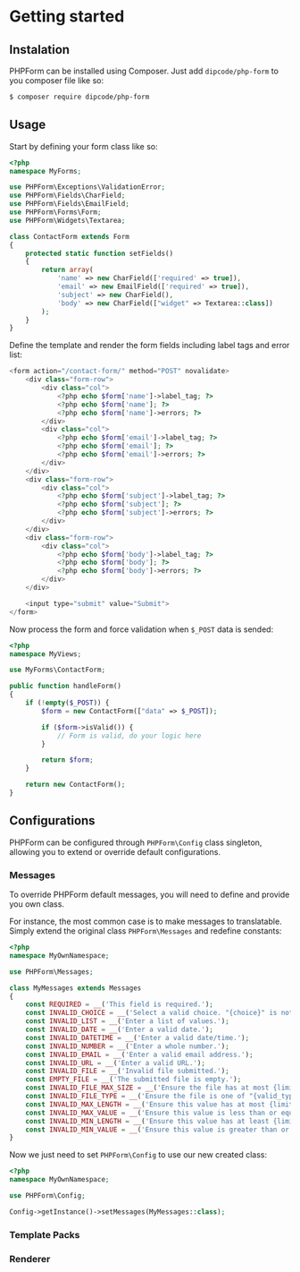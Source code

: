 # Getting started

## Instalation
PHPForm can be installed using Composer. Just add `dipcode/php-form` to you composer file like so:

```bash
$ composer require dipcode/php-form
```

## Usage
Start by defining your form class like so:

```php
<?php
namespace MyForms;

use PHPForm\Exceptions\ValidationError;
use PHPForm\Fields\CharField;
use PHPForm\Fields\EmailField;
use PHPForm\Forms\Form;
use PHPForm\Widgets\Textarea;

class ContactForm extends Form
{
    protected static function setFields()
    {
        return array(
            'name' => new CharField(['required' => true]),
            'email' => new EmailField(['required' => true]),
            'subject' => new CharField(),
            'body' => new CharField(["widget" => Textarea::class])
        );
    }
}
```

Define the template and render the form fields including label tags and error list:
```php
<form action="/contact-form/" method="POST" novalidate>
    <div class="form-row">
        <div class="col">
            <?php echo $form['name']->label_tag; ?>
            <?php echo $form['name']; ?>
            <?php echo $form['name']->errors; ?>
        </div>
        <div class="col">
            <?php echo $form['email']->label_tag; ?>
            <?php echo $form['email']; ?>
            <?php echo $form['email']->errors; ?>
        </div>
    </div>
    <div class="form-row">
        <div class="col">
            <?php echo $form['subject']->label_tag; ?>
            <?php echo $form['subject']; ?>
            <?php echo $form['subject']->errors; ?>
        </div>
    </div>
    <div class="form-row">
        <div class="col">
            <?php echo $form['body']->label_tag; ?>
            <?php echo $form['body']; ?>
            <?php echo $form['body']->errors; ?>
        </div>
    </div>

    <input type="submit" value="Submit">
</form>
```

Now process the form and force validation when `$_POST` data is sended:
```php
<?php
namespace MyViews;

use MyForms\ContactForm;

public function handleForm()
{
    if (!empty($_POST)) {
        $form = new ContactForm(["data" => $_POST]);

        if ($form->isValid()) {
            // Form is valid, do your logic here
        }

        return $form;
    }

    return new ContactForm();
}
```

## Configurations
PHPForm can be configured through `PHPForm\Config` class singleton, allowing you to extend or override default configurations.

### Messages
To override PHPForm default messages, you will need to define and provide you own class.

For instance, the most common case is to make messages to translatable. Simply extend the original class `PHPForm\Messages` and redefine constants:

```php
<?php
namespace MyOwnNamespace;

use PHPForm\Messages;

class MyMessages extends Messages
{
    const REQUIRED = __('This field is required.');
    const INVALID_CHOICE = __('Select a valid choice. "{choice}" is not one of the available choices.');
    const INVALID_LIST = __('Enter a list of values.');
    const INVALID_DATE = __('Enter a valid date.');
    const INVALID_DATETIME = __('Enter a valid date/time.');
    const INVALID_NUMBER = __('Enter a whole number.');
    const INVALID_EMAIL = __('Enter a valid email address.');
    const INVALID_URL = __('Enter a valid URL.');
    const INVALID_FILE = __('Invalid file submitted.');
    const EMPTY_FILE = __('The submitted file is empty.');
    const INVALID_FILE_MAX_SIZE = __('Ensure the file has at most {limit} bytes (it has {value} bytes).');
    const INVALID_FILE_TYPE = __('Ensure the file is one of "{valid_types}" types (it has {type}).');
    const INVALID_MAX_LENGTH = __('Ensure this value has at most {limit} character (it has {value}).');
    const INVALID_MAX_VALUE = __('Ensure this value is less than or equal to {limit}.');
    const INVALID_MIN_LENGTH = __('Ensure this value has at least {limit} character (it has {value}).');
    const INVALID_MIN_VALUE = __('Ensure this value is greater than or equal to {limit}.');
}
```

Now we just need to set `PHPForm\Config` to use our new created class:
```php
<?php
namespace MyOwnNamespace;

use PHPForm\Config;

Config->getInstance()->setMessages(MyMessages::class);
```

### Template Packs

### Renderer
